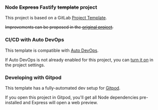 ### Node ~~Express~~ Fastify ~~template~~ project

This project is based on a GitLab [Project Template](https://docs.gitlab.com/ee/gitlab-basics/create-project.html).

~~Improvements can be proposed in the [original project](https://gitlab.com/gitlab-org/project-templates/express).~~

### CI/CD with Auto DevOps

This template is compatible with [Auto DevOps](https://docs.gitlab.com/ee/topics/autodevops/).

If Auto DevOps is not already enabled for this project, you can [turn it on](https://docs.gitlab.com/ee/topics/autodevops/#enabling-auto-devops) in the project settings.

### Developing with Gitpod

This template has a fully-automated dev setup for [Gitpod](https://docs.gitlab.com/ee/integration/gitpod.html).

If you open this project in Gitpod, you'll get all Node dependencies pre-installed and Express will open a web preview.
